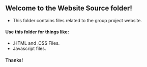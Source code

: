 ## Welcome to the Website Source folder!
- This folder contains files related to the group project website.

#### Use this folder for things like:
- .HTML and .CSS Files.
- Javascript files.

#### Thanks!
